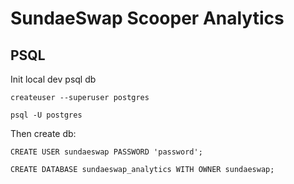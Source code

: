 # SundaeSwap Scooper Analytics

## PSQL

Init local dev psql db

`createuser --superuser postgres`

`psql -U postgres`

Then create db:

```
CREATE USER sundaeswap PASSWORD 'password';

CREATE DATABASE sundaeswap_analytics WITH OWNER sundaeswap;
```

